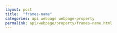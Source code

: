 ```yaml
---
layout: post
title:  "frames-name"
categories: api webpage webpage-property
permalink: api/webpage/property/frames-name.html
---
```


